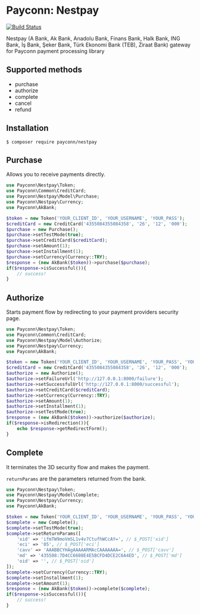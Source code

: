 # Payconn: Nestpay

[![Build Status](https://travis-ci.com/payconn/nestpay.svg?branch=master)](https://travis-ci.com/payconn/nestpay)

Nestpay (A Bank, Ak Bank, Anadolu Bank, Finans Bank, Halk Bank, ING Bank, İş Bank, Şeker Bank, Türk Ekonomi Bank (TEB), Ziraat Bank) gateway for Payconn payment processing library

## Supported methods

- purchase
- authorize
- complete
- cancel
- refund

## Installation

    $ composer require payconn/nestpay

## Purchase

Allows you to receive payments directly.

```php
use Payconn\Nestpay\Token;
use Payconn\Common\CreditCard;
use Payconn\Nestpay\Model\Purchase;
use Payconn\Nestpay\Currency;
use Payconn\AkBank;

$token = new Token('YOUR_CLIENT_ID', 'YOUR_USERNAME', 'YOUR_PASS');
$creditCard = new CreditCard('4355084355084358', '26', '12', '000');
$purchase = new Purchase();
$purchase->setTestMode(true);
$purchase->setCreditCard($creditCard);
$purchase->setAmount(1);
$purchase->setInstallment(1);
$purchase->setCurrency(Currency::TRY);
$response = (new AkBank($token))->purchase($purchase);
if($response->isSuccessful()){
    // success!
}
```

## Authorize

Starts payment flow by redirecting to your payment providers security page.

```php
use Payconn\Nestpay\Token;
use Payconn\Common\CreditCard;
use Payconn\Nestpay\Model\Authorize;
use Payconn\Nestpay\Currency;
use Payconn\AkBank;

$token = new Token('YOUR_CLIENT_ID', 'YOUR_USERNAME', 'YOUR_PASS', 'YOUR_STORE_KEY');
$creditCard = new CreditCard('4355084355084358', '26', '12', '000');
$authorize = new Authorize();
$authorize->setFailureUrl('http://127.0.0.1:8000/failure');
$authorize->setSuccessfulUrl('http://127.0.0.1:8000/successful');
$authorize->setCreditCard($creditCard);
$authorize->setCurrency(Currency::TRY);
$authorize->setAmount(1);
$authorize->setInstallment(1);
$authorize->setTestMode(true);
$response = (new AkBank($token))->authorize($authorize);
if($response->isRedirection()){
    echo $response->getRedirectForm();
}
```

## Complete

It terminates the 3D security flow and makes the payment.

`returnParams` are the parameters returned from the bank.

```php
use Payconn\Nestpay\Token;
use Payconn\Nestpay\Model\Complete;
use Payconn\Nestpay\Currency;
use Payconn\AkBank;

$token = new Token('YOUR_CLIENT_ID', 'YOUR_USERNAME', 'YOUR_PASS', 'YOUR_STORE_KEY');
$complete = new Complete();
$complete->setTestMode(true);
$complete->setReturnParams([
    'xid' => 'ifmTW9moVmSL1v4v7CtufhWCcAY=', // $_POST['xid']
    'eci' => '05', // $_POST['eci']
    'cavv' => 'AAABBCYHAgAAAAARMAcCAAAAAAA=', // $_POST['cavv']
    'md' => '435508:7D4CC6608E4E5BCFD4DCE2C6A4ED', // $_POST['md']
    'oid' => '', // $_POST['oid']
]);
$complete->setCurrency(Currency::TRY);
$complete->setInstallment(1);
$complete->setAmount(1);
$response = (new AkBank($token))->complete($complete);
if($response->isSuccessful()){
    // success!
}
```

